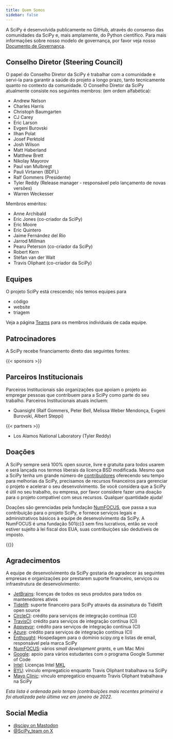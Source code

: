 ```yaml
---
title: Quem Somos
sidebar: false
---
```


A SciPy é desenvolvida publicamente no GitHub, através do consenso das comunidades da SciPy e, mais amplamente, do Python científico. Para mais informações sobre nosso modelo de governança, por favor veja nosso
[Documento de Governança](https://docs.scipy.org/doc/scipy/dev/governance.html).

## Conselho Diretor (Steering Council)

O papel do Conselho Diretor da SciPy é trabalhar com a comunidade e servi-la para garantir a saúde do projeto a longo prazo, tanto tecnicamente quanto no contexto da comunidade. O Conselho Diretor da SciPy atualmente consiste nos seguintes membros: (em ordem alfabética):

- Andrew Nelson
- Charles Harris
- Christoph Baumgarten
- CJ Carey
- Eric Larson
- Evgeni Burovski
- Ilhan Polat
- Josef Perktold
- Josh Wilson
- Matt Haberland
- Matthew Brett
- Nikolay Mayorov
- Paul van Mulbregt
- Pauli Virtanen (BDFL)
- Ralf Gommers (Presidente)
- Tyler Reddy (Release manager - responsável pelo lançamento de novas versões)
- Warren Weckesser

Membros eméritos:

- Anne Archibald
- Eric Jones (co-criador da SciPy)
- Eric Moore
- Eric Quintero
- Jaime Fernández del Río
- Jarrod Millman
- Pearu Peterson (co-criador da SciPy)
- Robert Kern
- Stéfan van der Walt
- Travis Oliphant (co-criador da SciPy)

## Equipes

O projeto SciPy está crescendo; nós temos equipes para

- código
- website
- triagem

Veja a página [Teams](/teams) para os membros individuais de cada equipe.

## Patrocinadores

A SciPy recebe financiamento direto das seguintes fontes:

{{< sponsors >}}

## Parceiros Institucionais

Parceiros Institucionais são organizações que apoiam o projeto ao empregar pessoas que contribuem para a SciPy como parte do seu trabalho. Parceiros Institucionais atuais incluem:

- Quansight (Ralf Gommers, Peter Bell, Melissa Weber Mendonça,
  Evgeni Burovski, Albert Steppi)

{{< partners >}}

- Los Alamos National Laboratory (Tyler Reddy)

## Doações

A SciPy sempre será 100% open source, livre e gratuita para todos usarem e será lançada nos termos liberais da licença BSD modificada. Mesmo que a SciPy tenha um grande número de
[contribuidores](https://github.com/scipy/scipy/graphs/contributors)
oferecendo seu tempo para melhorias da SciPy, precisamos de recursos financeiros para gerenciar o projeto e acelerar o seu desenvolvimento. Se você considera que a SciPy é útil no seu trabalho, ou empresa, por favor considere fazer uma doação para o projeto compatível com seus recursos. Qualquer quantidade ajuda!

Doações são gerenciadas pela fundação [NumFOCUS](https://numfocus.org), que passa a sua contribuição para o projeto SciPy,
e fornece serviços legais e administrativos básicos
à equipe de desenvolvimento da SciPy. A NumFOCUS é uma fundação 501(c)3 sem fins lucrativos, então se você estiver sujeito à lei fiscal dos EUA, suas contribuições
são dedutíveis de imposto.

{{<opencollective>}}

## Agradecimentos

A equipe de desenvolvimento da SciPy gostaria de agradecer às seguintes empresas
e organizações por prestarem suporte financeiro, serviços ou
infraestrutura de desenvolvimento:

- [JetBrains](https://jb.gg/OpenSourceSupport): licenças de todos os seus produtos
  para todos os mantenedores ativos
- [Tidelift](https://tidelift.com/subscription/pkg/pypi-scipy?utm_source=pypi-scipy\&utm_medium=referral\&utm_campaign=readme):
  suporte financeiro para SciPy através da assinatura do Tidelift open source
- [CircleCI](https://circleci.com): crédito para serviços de integração contínua (CI)
- [TravisCI](https://travis-ci.com): crédito para serviços de integração contínua (CI)
- [Appveyor](https://ci.appveyor.com): crédito para serviços de integração contínua (CI)
- [Azure](https://dev.azure.com): crédito para serviços de integração contínua (CI)
- [Enthought](https://www.enthought.com): Hospedagem para o domínio scipy.org e listas de email, responsável pela marca SciPy
- [NumFOCUS](https://numfocus.org): vários <i>small development grants</i>,
  e um Mac Mini
- [Google](https://google.com): apoio para vários estudantes com o programa Google Summer of Code
- [Intel](https://www.intel.com): Licenças Intel
  [MKL](https://software.intel.com/en-us/intel-mkl/)
- [BYU](https://www.byu.edu): vínculo empregatício enquanto Travis Oliphant trabalhava na SciPy
- [Mayo Clinic](https://www.mayoclinic.org): vínculo empregatício enquanto Travis Oliphant trabalhava na SciPy

_Esta lista é ordenada pelo tempo (contribuições mais recentes primeiro) e foi atualizada pela última vez  em janeiro de 2022._

<a name="social-media"></a>

## Social Media

- [@scipy on Mastodon](https://mastodon.social/@scipy@fosstodon.org)
- [@SciPy_team on X](https://x.com/scipy_team)
